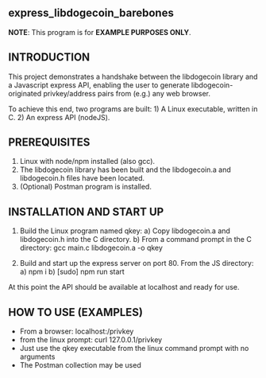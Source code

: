 ## express_libdogecoin_barebones

**NOTE**: This program is for **EXAMPLE PURPOSES ONLY**.

## INTRODUCTION 

This project demonstrates a handshake between the libdogecoin library and a Javascript express API, enabling the user to generate libdogecoin-originated privkey/address pairs from (e.g.) any web browser.

To achieve this end, two programs are built:
	1) A Linux executable, written in C.
	2) An express API (nodeJS).

## PREREQUISITES

1) Linux with node/npm installed (also gcc).
2) The libdogecoin library has been built and the libdogecoin.a and libdogecoin.h files have been located.
3) (Optional) Postman program is installed.

## INSTALLATION AND START UP

1) Build the Linux program named qkey:
	a) Copy libdogecoin.a and libdogecoin.h into the C directory.
	b) From a command prompt in the C directory:
		gcc main.c libdogecoin.a -o qkey

2) Build and start up the express server on port 80. From the JS directory:
	a) npm i
	b) [sudo] npm run start

At this point the API should be available at localhost and ready for use.

## HOW TO USE (EXAMPLES)

* From a browser: localhost:/privkey   
* from the linux prompt: curl 127.0.0.1/privkey
* Just use the qkey executable from the linux command prompt with no arguments
* The Postman collection may be used
